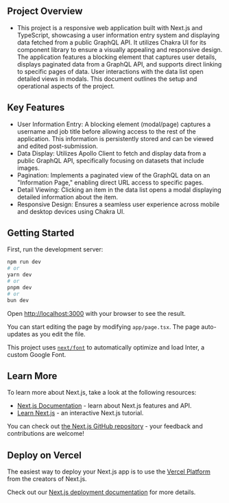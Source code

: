 ## Project Overview

- This project is a responsive web application built with Next.js and TypeScript, showcasing a user information entry system and displaying data fetched from a public GraphQL API. It utilizes Chakra UI for its component library to ensure a visually appealing and responsive design. The application features a blocking element that captures user details, displays paginated data from a GraphQL API, and supports direct linking to specific pages of data. User interactions with the data list open detailed views in modals. This document outlines the setup and operational aspects of the project.

## Key Features

- User Information Entry: A blocking element (modal/page) captures a username and job title before allowing access to the rest of the application. This information is persistently stored and can be viewed and edited post-submission.
- Data Display: Utilizes Apollo Client to fetch and display data from a public GraphQL API, specifically focusing on datasets that include images.
- Pagination: Implements a paginated view of the GraphQL data on an "Information Page," enabling direct URL access to specific pages.
- Detail Viewing: Clicking an item in the data list opens a modal displaying detailed information about the item.
- Responsive Design: Ensures a seamless user experience across mobile and desktop devices using Chakra UI.

## Getting Started

First, run the development server:

```bash
npm run dev
# or
yarn dev
# or
pnpm dev
# or
bun dev
```

Open [http://localhost:3000](http://localhost:3000) with your browser to see the result.

You can start editing the page by modifying `app/page.tsx`. The page auto-updates as you edit the file.

This project uses [`next/font`](https://nextjs.org/docs/basic-features/font-optimization) to automatically optimize and load Inter, a custom Google Font.

## Learn More

To learn more about Next.js, take a look at the following resources:

- [Next.js Documentation](https://nextjs.org/docs) - learn about Next.js features and API.
- [Learn Next.js](https://nextjs.org/learn) - an interactive Next.js tutorial.

You can check out [the Next.js GitHub repository](https://github.com/vercel/next.js/) - your feedback and contributions are welcome!

## Deploy on Vercel

The easiest way to deploy your Next.js app is to use the [Vercel Platform](https://vercel.com/new?utm_medium=default-template&filter=next.js&utm_source=create-next-app&utm_campaign=create-next-app-readme) from the creators of Next.js.

Check out our [Next.js deployment documentation](https://nextjs.org/docs/deployment) for more details.
